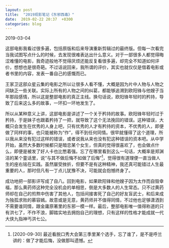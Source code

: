 ```yaml
---
layout: post
title:  "2019观影笔记《东邪西毒》"
date:  2019-02-22 20:37  +0300
categories: blog
---
```


2019-03-04

这部电影我看过很多遍，包括原版和后来导演重新剪辑过的最终版。但每一次看完当我试图写点什么的时候，去发现很难表达出什么意义。对于一部很多人都觉得晦涩难懂的电影，我奇迹般地不觉得厌烦还能反复看很多遍，却完全不知道如何评价，想想也是很奇葩。不过话说回来，我所谓的评价，其实也就仅仅是借着电影或者书里的内容，发表一番自己的感慨而已。

王家卫这部众星云集的电影之所以让很多人看不懂，大概是因为片中人物与人物之间缺乏一些关联。实际上所有的人物之间的纠葛，都能够追溯到欧阳锋与他嫂子当年那段感情，所以这是整部电影的真正主线。换句话说，欧阳锋年轻时的矜持，导致了后来这么多的故事，一环扣一环地发生了。

所以从某种意义上讲，这部电影是讲述了一个关于矜持的故事。欧阳锋年轻时过于矜持，于是妹子也跟着矜持了一把，就导致了这个无法挽回的错误。这种错误，大概只会发生在优秀的人身上吧，只有优秀的人才有矜持的资本，不优秀的人，即便做了同样的事，也只能被称为“作”，得不到任何同情。很早就懂得了这个道理，所以我从来没有犯过这样的错误，或者说我从来也没有犯这种错误的资本吧。从中学开始，虽然大多数时候都只是暗恋某个女生，但真的觉得很喜欢了，也会做点什么，即便是被发了好人卡也比憋着强。忘了在哪里看到这么一句话，大概率是郑渊洁的某个童话里，说“与其不做后悔不如做了后悔”[^1]，觉得很有道理便一直当做人生的座右铭在实践。虽然屡受挫折，但要不是有这种精神，我还真可能错过人生最重要的人，那时但凡有一丁点儿犹豫不决，可能就会抱憾终身了。

成功地把一部影评写成了自八。回到电影，如果欧阳锋和他嫂子因为太作而自毁幸福，那么黄药师这种完全没机会的单相思，倒是大多数人的人生常态。只不过黄药师却在自己的煎熬中伤害了其他人，包括间接害死了自己的好友盲武士，和后来成为独孤求败的慕容嫣。故意或是无意，黄药师并不值得同情，不过他也足够潇洒到不需要谁同情，跟金庸原著里的东邪一模一样。最后，整部电影唯一值得称道的只有洪七了，不作不浪，脚踏实地去拥抱自己的理想，只有这样的性格才能成就一代大侠九指神丐洪七公。


<!--end-->

[^1]: [2020-09-30] 最近看脱口秀大会第三季里某个选手，忘了谁了，是不是呼兰讲的：做了才能后悔，没做那叫遗憾。
